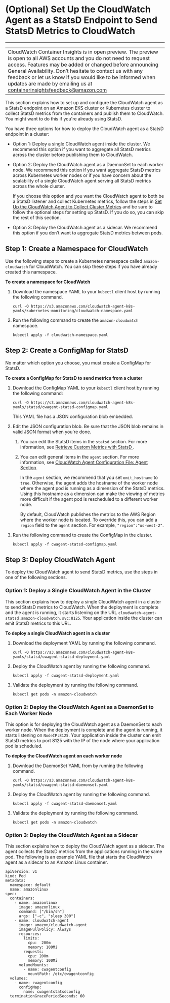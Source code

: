 # \(Optional\) Set Up the CloudWatch Agent as a StatsD Endpoint to Send StatsD Metrics to CloudWatch<a name="Container-Insights-setup-StatsD"></a>


****  

|  | 
| --- |
| CloudWatch Container Insights is in open preview\. The preview is open to all AWS accounts and you do not need to request access\. Features may be added or changed before announcing General Availability\. Don’t hesitate to contact us with any feedback or let us know if you would like to be informed when updates are made by emailing us at [containerinsightsfeedback@amazon\.com](mailto:containerinsightsfeedback@amazon.com) | 

This section explains how to set up and configure the CloudWatch agent as a StatsD endpoint on an Amazon EKS cluster or Kubernetes cluster to collect StatsD metrics from the containers and publish them to CloudWatch\. You might want to do this if you're already using StatsD\.

You have three options for how to deploy the CloudWatch agent as a StatsD endpoint in a cluster:
+ Option 1: Deploy a single CloudWatch agent inside the cluster\. We recommend this option if you want to aggregate all StatsD metrics across the cluster before publishing them to CloudWatch\.
+ Option 2: Deploy the CloudWatch agent as a DaemonSet to each worker node\. We recommend this option if you want aggregate StatsD metrics across Kubernetes worker nodes or if you have concern about the scalability of a single CloudWatch agent serving all StatsD metrics across the whole cluster\.

  If you choose this option and you want the CloudWatch agent to both be a StatsD listener and collect Kubernetes metrics, follow the steps in [Set Up the CloudWatch Agent to Collect Cluster Metrics](Container-Insights-setup-metrics.md) and be sure to follow the optional steps for setting up StatsD\. If you do so, you can skip the rest of this section\.
+ Option 3: Deploy the CloudWatch agent as a sidecar\. We recommend this option if you don’t want to aggregate StatsD metrics between pods\.

## Step 1: Create a Namespace for CloudWatch<a name="create-namespace-statsd"></a>

Use the following steps to create a Kubernetes namespace called `amazon-cloudwatch` for CloudWatch\. You can skip these steps if you have already created this namespace\.

**To create a namespace for CloudWatch**

1. Download the namespace YAML to your `kubectl` client host by running the following command\.

   ```
   curl -O https://s3.amazonaws.com/cloudwatch-agent-k8s-yamls/kubernetes-monitoring/cloudwatch-namespace.yaml
   ```

1. Run the following command to create the `amazon-cloudwatch` namespace\.

   ```
   kubectl apply -f cloudwatch-namespace.yaml
   ```

## Step 2: Create a ConfigMap for StatsD<a name="Container-Insights-setup-StatsD-ConfigMap"></a>

No matter which option you choose, you must create a ConfigMap for StatsD\.

**To create a ConfigMap for StatsD to send metrics from a cluster**

1. Download the ConfigMap YAML to your `kubectl` client host by running the following command:

   ```
   curl -O https://s3.amazonaws.com/cloudwatch-agent-k8s-yamls/statsd/cwagent-statsd-configmap.yaml
   ```

   This YAML file has a JSON configuration blob embedded\. 

1. Edit the JSON configuration blob\. Be sure that the JSON blob remains in valid JSON format when you're done\.

   1. You can edit the StatsD items in the `statsd` section\. For more information, see [Retrieve Custom Metrics with StatsD ](CloudWatch-Agent-custom-metrics-statsd.md)\.

   1. You can edit general items in the `agent` section\. For more information, see [ CloudWatch Agent Configuration File: Agent Section](CloudWatch-Agent-Configuration-File-Details.md#CloudWatch-Agent-Configuration-File-Agentsection)\.

      In the `agent` section, we recommend that you set `omit_hostname` to `true`\. Otherwise, the agent adds the hostname of the worker node where the agent pod is running as a dimension of the StatsD metrics\. Using this hostname as a dimension can make the viewing of metrics more difficult if the agent pod is rescheduled to a different worker node\.

      By default, CloudWatch publishes the metrics to the AWS Region where the worker node is located\. To override this, you can add a `region` field to the `agent` section\. For example, `"region":"us-west-2"`\.

1. Run the following command to create the ConfigMap in the cluster\.

   ```
   kubectl apply -f cwagent-statsd-configmap.yaml
   ```

## Step 3: Deploy CloudWatch Agent<a name="Container-Insights-setup-StatsD-Deploy"></a>

To deploy the CloudWatch agent to send StatsD metrics, use the steps in one of the following sections\.

### Option 1: Deploy a Single CloudWatch Agent in the Cluster<a name="Container-Insights-setup-StatsD-single"></a>

This section explains how to deploy a single CloudWatch agent in a cluster to send StatsD metrics to CloudWatch\. When the deployment is complete and the agent is running, it starts listening on the URL `cloudwatch-agent-statsd.amazon-cloudwatch.svc:8125`\. Your application inside the cluster can emit StatsD metrics to this URL\.

**To deploy a single CloudWatch agent in a cluster**

1. Download the deployment YAML by running the following command\.

   ```
   curl -O https://s3.amazonaws.com/cloudwatch-agent-k8s-yamls/statsd/cwagent-statsd-deployment.yaml
   ```

1. Deploy the CloudWatch agent by running the following command\.

   ```
   kubectl apply -f cwagent-statsd-deployment.yaml
   ```

1. Validate the deployment by running the following command\.

   ```
   kubectl get pods -n amazon-cloudwatch
   ```

### Option 2: Deploy the CloudWatch Agent as a DaemonSet to Each Worker Node<a name="Container-Insights-setup-StatsD-each-worker"></a>

This option is for deploying the CloudWatch agent as a DaemonSet to each worker node\. When the deployment is complete and the agent is running, it starts listening on `NodeIP:8125`\. Your application inside the cluster can emit StatsD metrics to port 8125 with the IP of the node where your application pod is scheduled\.

**To deploy the CloudWatch agent on each worker node**

1. Download the DaemonSet YAML from by running the following command\.

   ```
   curl -O https://s3.amazonaws.com/cloudwatch-agent-k8s-yamls/statsd/cwagent-statsd-daemonset.yaml
   ```

1. Deploy the CloudWatch agent by running the following command\.

   ```
   kubectl apply -f cwagent-statsd-daemonset.yaml
   ```

1. Validate the deployment by running the following command\.

   ```
   kubectl get pods -n amazon-cloudwatch
   ```

### Option 3: Deploy the CloudWatch Agent as a Sidecar<a name="Container-Insights-setup-StatsD-sidecar"></a>

This section explains how to deploy the CloudWatch agent as a sidecar\. The agent collects the StatsD metrics from the applications running in the same pod\. The following is an example YAML file that starts the CloudWatch agent as a sidecar to an Amazon Linux container\.

```
apiVersion: v1
kind: Pod
metadata:
  namespace: default
  name: amazonlinux
spec:
  containers:
    - name: amazonlinux
      image: amazonlinux
      command: ["/bin/sh"]
      args: ["-c", "sleep 300"]
    - name: cloudwatch-agent
      image: amazon/cloudwatch-agent
      imagePullPolicy: Always
      resources:
        limits:
          cpu:  200m
          memory: 100Mi
        requests:
          cpu: 200m
          memory: 100Mi
      volumeMounts:
        - name: cwagentconfig
          mountPath: /etc/cwagentconfig
  volumes:
    - name: cwagentconfig
      configMap:
        name: cwagentstatsdconfig
  terminationGracePeriodSeconds: 60
```
